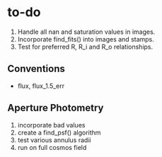 #   to-do

1.  Handle all nan and saturation values in images.
2.  Incorporate find_fits() into images and stamps.
3.  Test for preferred R, R_i and R_o relationships.

##  Conventions

*   flux, flux_1.5_err

##  Aperture Photometry

1.  incorporate bad values
2.  create a find_psf() algorithm
3.  test various annulus radii
4.  run on full cosmos field
